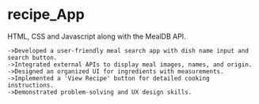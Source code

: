 # recipe_App

HTML, CSS and Javascript along with the MealDB API.
   
    ->Developed a user-friendly meal search app with dish name input and search button.
    ->Integrated external APIs to display meal images, names, and origin.
    ->Designed an organized UI for ingredients with measurements.
    ->Implemented a 'View Recipe' button for detailed cooking instructions.
    ->Demonstrated problem-solving and UX design skills.
